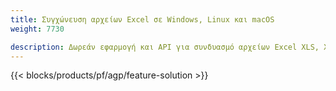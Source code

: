 ```yaml
---
title: Συγχώνευση αρχείων Excel σε Windows, Linux και macOS 
weight: 7730

description: Δωρεάν εφαρμογή και API για συνδυασμό αρχείων Excel XLS, XLSX, CSV, TSV, ODS, SXC και FODS
---
```

{{< blocks/products/pf/agp/feature-solution >}} 

